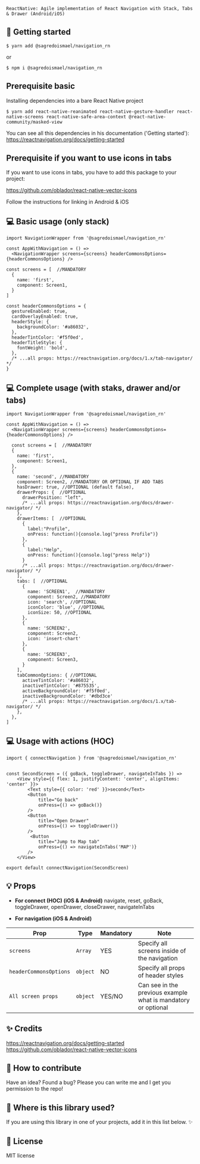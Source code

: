 
    ReactNative: Agile implementation of React Navigation with Stack, Tabs & Drawer (Android/iOS)


## 📖 Getting started

`$ yarn add @sagredoismael/navigation_rn`

or 

`$ npm i @sagredoismael/navigation_rn`

## **Prerequisite basic**
Installing dependencies into a bare React Native project

`$ yarn add react-native-reanimated react-native-gesture-handler react-native-screens react-native-safe-area-context @react-native-community/masked-view`

You can see all this dependencies in his documentation ('Getting started'): 
https://reactnavigation.org/docs/getting-started


## **Prerequisite if you want to use icons in tabs**

If you want to use icons in tabs, you have to add this package to your project:

https://github.com/oblador/react-native-vector-icons  

Follow the instructions for linking in Android & iOS


## 💻 Basic usage (only stack)

```
import NavigationWrapper from '@sagredoismael/navigation_rn'

const AppWithNavigation = () =>
  <NavigationWrapper screens={screens} headerCommonsOptions={headerCommonsOptions} />

const screens = [  //MANDATORY
  {
    name: 'first',
    component: Screen1,
  }
]

const headerCommonsOptions = {
  gestureEnabled: true,
  cardOverlayEnabled: true,
  headerStyle: {
    backgroundColor: '#a86032',
  },
  headerTintColor: '#f5f0ed',
  headerTitleStyle: {
    fontWeight: 'bold',
  },
  /* ...all props: https://reactnavigation.org/docs/1.x/tab-navigator/ */
}

```


## 💻 Complete usage (with staks, drawer and/or tabs)

```
import NavigationWrapper from '@sagredoismael/navigation_rn'

const AppWithNavigation = () =>
  <NavigationWrapper screens={screens} headerCommonsOptions={headerCommonsOptions} />

  const screens = [  //MANDATORY
  {
    name: 'first',
    component: Screen1,
  },
  {
    name: 'second', //MANDATORY
    component: Screen2, //MANDATORY OR OPTIONAL IF ADD TABS
    hasDrawer: true, //OPTIONAL (default false),
    drawerProps: {  //OPTIONAL
      drawerPosition: "left",
      /* ...all props: https://reactnavigation.org/docs/drawer-navigator/ */
    },
    drawerItems: [  //OPTIONAL
      {
        label:"Profile",
        onPress: function(){console.log("press Profile")}
      },
      {
        label:"Help",
        onPress: function(){console.log("press Help")}
      }
      /* ...all props: https://reactnavigation.org/docs/drawer-navigator/ */
    ],
    tabs: [  //OPTIONAL
      {
        name: 'SCREEN1',  //MANDATORY
        component: Screen2, //MANDATORY
        icon: 'search', //OPTIONAL
        iconColor: 'blue', //OPTIONAL
        iconSize: 50, //OPTIONAL
      },
      {
        name: 'SCREEN2',
        component: Screen2,
        icon: 'insert-chart'
      },
      {
        name: 'SCREEN3',
        component: Screen3,
      }
    ],
    tabCommonOptions: { //OPTIONAL
      activeTintColor: '#a86032',
      inactiveTintColor: '#875535',
      activeBackgroundColor: '#f5f0ed',
      inactiveBackgroundColor: '#dbd3ce'
      /* ...all props: https://reactnavigation.org/docs/1.x/tab-navigator/ */
    },
  },
]

```


## 💻 Usage with actions (HOC)

```
import { connectNavigation } from '@sagredoismael/navigation_rn'


const SecondScreen = ({ goBack, toggleDrawer, navigateInTabs }) =>
    <View style={{ flex: 1, justifyContent: 'center', alignItems: 'center' }}>
        <Text style={{ color: 'red' }}>second</Text>
        <Button
            title="Go back"
            onPress={() => goBack()}
        />
        <Button
            title="Open Drawer"
            onPress={() => toggleDrawer()}
        />
         <Button
            title="Jump to Map tab"
            onPress={() => navigateInTabs('MAP')}
        />
    </View>

export default connectNavigation(SecondScreen)
```

## 💡 Props

- **For connect (HOC) (iOS & Android)**
        navigate,
        reset,
        goBack,
        toggleDrawer,
        openDrawer,
        closeDrawer,
        navigateInTabs

- **For navigation (iOS & Android)**

| Prop                   | Type                | Mandatory | Note                                             |
| ---------------------- | ------------------- | ------- | ------------------------------------------------ |
| `screens`     | `Array`            |   YES      | Specify all screens inside of the navigation |
| `headerCommonsOptions`                | `object`            |    NO     | Specify all props of header styles
| `All screen props`          | `object`            |    YES/NO     | Can see in the previous example what is mandatory or optional  |


## ✨ Credits
https://reactnavigation.org/docs/getting-started
https://github.com/oblador/react-native-vector-icons  

## 🤔 How to contribute
Have an idea? Found a bug? Please you can write me and I get you permission to the repo!

## 💫 Where is this library used?
If you are using this library in one of your projects, add it in this list below. ✨


## 📜 License
MIT license
